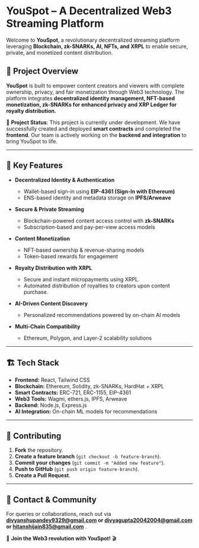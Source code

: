 # YouSpot – A Decentralized Web3 Streaming Platform

Welcome to **YouSpot**, a revolutionary decentralized streaming platform leveraging **Blockchain, zk-SNARKs, AI, NFTs, and XRPL** to enable secure, private, and monetized content distribution.

## 🚀 Project Overview
**YouSpot** is built to empower content creators and viewers with complete ownership, privacy, and fair monetization through Web3 technology. The platform integrates **decentralized identity management, NFT-based monetization, zk-SNARKs for enhanced privacy and XRP Ledger for royalty distribution.**

🚧 **Project Status**: This project is currently under development. We have successfully created and deployed **smart contracts** and completed the **frontend**. Our team is actively working on the **backend and integration** to bring YouSpot to life.

---

## 🌟 Key Features
- **Decentralized Identity & Authentication**
  - Wallet-based sign-in using **EIP-4361 (Sign-In with Ethereum)**
  - ENS-based identity and metadata storage on **IPFS/Arweave**

- **Secure & Private Streaming**
  - Blockchain-powered content access control with **zk-SNARKs**
  - Subscription-based and pay-per-view access models

- **Content Monetization**
  - NFT-based ownership & revenue-sharing models
  - Token-based rewards for engagement
   
- **Royalty Distribution with XRPL**
  - Secure and instant micropayments using XRPL.
  - Automated distribution of royalties to creators upon content purchase.

- **AI-Driven Content Discovery**
  - Personalized recommendations powered by on-chain AI models

- **Multi-Chain Compatibility**
  - Ethereum, Polygon, and Layer-2 scalability solutions

---

## 🏗 Tech Stack
- **Frontend:** React, Tailwind CSS
- **Blockchain:** Ethereum, Solidity, zk-SNARKs, HardHat + XRPL
- **Smart Contracts:** ERC-721, ERC-1155, EIP-4361
- **Web3 Tools:** Wagmi, ethers.js, IPFS, Arweave
- **Backend:** Node.js, Express.js
- **AI Integration:** On-chain ML models for recommendations

---

## 🤝 Contributing
1. **Fork** the repository.
2. **Create a feature branch** (`git checkout -b feature-branch`).
3. **Commit your changes** (`git commit -m "Added new feature"`).
4. **Push to GitHub** (`git push origin feature-branch`).
5. **Create a Pull Request**.



---

## 📩 Contact & Community
For queries or collaborations, reach out via **divyanshupandey9329@gmail.com or divyagupta20042004@gmail.com or hitanshijain835@gmail.com** .

🚀 **Join the Web3 revolution with YouSpot!** 🎬

